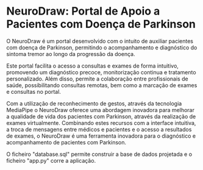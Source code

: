 # NeuroDraw: Portal de Apoio a Pacientes com Doença de Parkinson 

O NeuroDraw é um portal desenvolvido com o intuito de auxiliar pacientes com doença de Parkinson, permitindo o acompanhamento e diagnóstico do sintoma tremor ao longo da progressão da doença. 

Este portal facilita o acesso a consultas e exames de forma intuitivo, promovendo um diagnóstico precoce, monitorização continua e tratamento personalizado. 
Além disso, permite a colaboração entre profissionais de saúde, possibilitando consultas remotas, bem como a marcação de
exames e consultas no portal. 

Com a utilização de reconhecimento de gestos, através da tecnologia 
MediaPipe o NeuroDraw oferece uma abordagem inovadora para melhorar a qualidade de vida dos 
pacientes com Parkinson, através da realização de exames virtualmente. Combinando estes recursos 
com a interface intuitiva, a troca de mensagens entre médicos e pacientes e o acesso a resultados de exames, o NeuroDraw é uma ferramenta inovadora para o diagnóstico e acompanhamento de pacientes com Parkinson. 


O ficheiro "database.sql" permite construir a base de dados projetada e o ficheiro "app.py" corre a aplicação.
